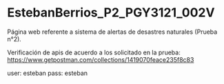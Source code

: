 # EstebanBerrios_P2_PGY3121_002V
Página web referente a sistema de alertas de desastres naturales (Prueba n°2).

Verificación de apis de acuerdo a los solicitado en la prueba:
https://www.getpostman.com/collections/1419070feace235f8c83

user: esteban
pass: esteban

